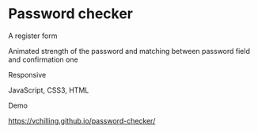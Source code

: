 # Password checker

A register form 

Animated strength of the password and matching between password field and confirmation one

Responsive

JavaScript, CSS3, HTML


Demo

https://vchilling.github.io/password-checker/
